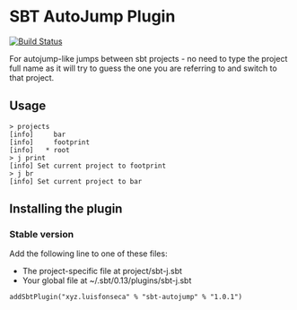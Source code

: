 # SBT AutoJump Plugin
[![Build Status](https://travis-ci.org/luismfonseca/sbt-autojump.svg?branch=master)](https://travis-ci.org/luismfonseca/sbt-autojump)

For autojump-like jumps between sbt projects - no need to type the project full name as it will try
to guess the one you are referring to and switch to that project.

## Usage

```
> projects
[info] 	   bar
[info] 	   footprint
[info] 	 * root
> j print
[info] Set current project to footprint
> j br
[info] Set current project to bar
```

## Installing the plugin

### Stable version

Add the following line to one of these files:

- The project-specific file at project/sbt-j.sbt
- Your global file at ~/.sbt/0.13/plugins/sbt-j.sbt

```
addSbtPlugin("xyz.luisfonseca" % "sbt-autojump" % "1.0.1")
```
